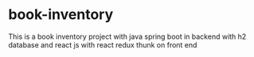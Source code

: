 # book-inventory
This is a book inventory project with java spring boot in backend with h2 database
and react js with react redux thunk on front end

